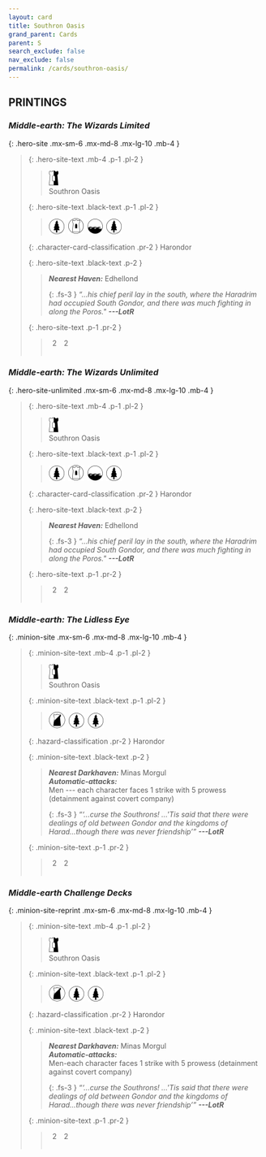 ```yaml
---
layout: card
title: Southron Oasis
grand_parent: Cards
parent: S
search_exclude: false
nav_exclude: false
permalink: /cards/southron-oasis/
---
```


## PRINTINGS


### _Middle-earth: The Wizards Limited_

{: .hero-site .mx-sm-6 .mx-md-8 .mx-lg-10 .mb-4 }
> {: .hero-site-text .mb-4 .p-1 .pl-2 }
> > <div class="card-mp"><img src="/assets/images/border-hold.svg"></div>
> > <div class="character-card-name">Southron Oasis</div>
>
> {: .hero-site-text .black-text .p-1 .pl-2 }
> > ![](/assets/images/wilderness.svg)&ensp;![](/assets/images/free-domain.svg)&ensp;![](/assets/images/coastalsea.svg)&ensp;![](/assets/images/wilderness.svg)
>
> {: .character-card-classification .pr-2 }
> Harondor
>
> {: .hero-site-text .black-text .p-2 }
> > _**Nearest Haven:**_ Edhellond  
> > 
> > {: .fs-3 } 
> > _“...his chief peril lay in the south, where the Haradrim had occupied South Gondor, and there was much fighting in along the Poros."_ ***---&#65279;LotR*** 
> 
> {: .hero-site-text .p-1 .pr-2 }
> > <div class="hero-site-draw"><span class="hero-you-draw">&ensp;2&ensp;</span><span class="hero-opp-draw">&ensp;2&ensp;</span></div>
> > <div class="card-corruption">&nbsp;</div>

### _Middle-earth: The Wizards Unlimited_

{: .hero-site-unlimited .mx-sm-6 .mx-md-8 .mx-lg-10 .mb-4 }
> {: .hero-site-text .mb-4 .p-1 .pl-2 }
> > <div class="card-mp"><img src="/assets/images/border-hold.svg"></div>
> > <div class="character-card-name">Southron Oasis</div>
>
> {: .hero-site-text .black-text .p-1 .pl-2 }
> > ![](/assets/images/wilderness.svg)&ensp;![](/assets/images/free-domain.svg)&ensp;![](/assets/images/coastalsea.svg)&ensp;![](/assets/images/wilderness.svg)
>
> {: .character-card-classification .pr-2 }
> Harondor
>
> {: .hero-site-text .black-text .p-2 }
> > _**Nearest Haven:**_ Edhellond  
> > 
> > {: .fs-3 } 
> > _“...his chief peril lay in the south, where the Haradrim had occupied South Gondor, and there was much fighting in along the Poros."_ ***---&#65279;LotR*** 
> 
> {: .hero-site-text .p-1 .pr-2 }
> > <div class="hero-site-draw"><span class="hero-you-draw">&ensp;2&ensp;</span><span class="hero-opp-draw">&ensp;2&ensp;</span></div>
> > <div class="card-corruption">&nbsp;</div>

### _Middle-earth: The Lidless Eye_

{: .minion-site .mx-sm-6 .mx-md-8 .mx-lg-10 .mb-4 }
> {: .minion-site-text .mb-4 .p-1 .pl-2 }
> > <div class="card-mp"><img src="/assets/images/border-hold.svg"></div>
> > <div class="card-name">Southron Oasis</div>
>
> {: .minion-site-text .black-text .p-1 .pl-2 }
> > ![](/assets/images/shadow-land.svg)&ensp;![](/assets/images/wilderness.svg)&ensp;![](/assets/images/wilderness.svg)
>
> {: .hazard-classification .pr-2 }
> Harondor
>
> {: .minion-site-text .black-text .p-2 }
> > ***Nearest Darkhaven:*** Minas Morgul <br>_**Automatic-attacks:**_<br> Men --- each character faces 1 strike with 5 prowess (detainment against covert company)  
> > 
> > {: .fs-3 } 
> > _“‘...curse the Southrons! ...'Tis said that there were dealings of old between Gondor and the kingdoms of Harad...though there was never friendship’”_ ***---&#65279;LotR*** 
> 
> {: .minion-site-text .p-1 .pr-2 }
> > <div class="hero-site-draw"><span class="minion-you-draw">&ensp;2&ensp;</span><span class="minion-opp-draw">&ensp;2&ensp;</span></div>
> > <div class="card-corruption">&nbsp;</div>

### _Middle-earth Challenge Decks_

{: .minion-site-reprint .mx-sm-6 .mx-md-8 .mx-lg-10 .mb-4 }
> {: .minion-site-text .mb-4 .p-1 .pl-2 }
> > <div class="card-mp"><img src="/assets/images/border-hold.svg"></div>
> > <div class="card-name">Southron Oasis</div>
>
> {: .minion-site-text .black-text .p-1 .pl-2 }
> > ![](/assets/images/shadow-land.svg)&ensp;![](/assets/images/wilderness.svg)&ensp;![](/assets/images/wilderness.svg)
>
> {: .hazard-classification .pr-2 }
> Harondor
>
> {: .minion-site-text .black-text .p-2 }
> > ***Nearest Darkhaven:*** Minas Morgul <br>_**Automatic-attacks:**_<br> Men-each character faces 1 strike with 5 prowess (detainment against covert company)  
> > 
> > {: .fs-3 } 
> > _“‘...curse the Southrons! ...'Tis said that there were dealings of old between Gondor and the kingdoms of Harad...though there was never friendship’”_ ***---&#65279;LotR*** 
> 
> {: .minion-site-text .p-1 .pr-2 }
> > <div class="hero-site-draw"><span class="minion-you-draw">&ensp;2&ensp;</span><span class="minion-opp-draw">&ensp;2&ensp;</span></div>
> > <div class="card-corruption">&nbsp;</div>
